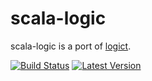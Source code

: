 scala-logic
===========

scala-logic is a port of [logict](https://hackage.haskell.org/package/logict).

[![Build Status](https://travis-ci.org/pocketberserker/scala-logic.svg)](https://travis-ci.org/pocketberserker/scala-logic)
[![Latest Version](https://maven-badges.herokuapp.com/maven-central/com.github.pocketberserker/scala-logic_2.11/badge.svg)](https://maven-badges.herokuapp.com/maven-central/com.github.pocketberserker/scala-logic_2.11)
